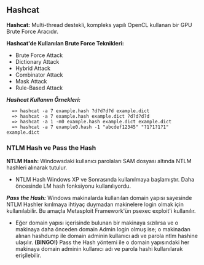 ## Hashcat

**Hashcat:** Multi-thread destekli, kompleks yapılı OpenCL kullanan bir GPU Brute Force Aracıdır.

  **Hashcat'de Kullanılan Brute Force Teknikleri:**
   * Brute Force Attack
   * Dictionary Attack
   * Hybrid Attack
   * Combinator Attack
   * Mask Attack
   * Rule-Based Attack
   
***Hashcat Kullanım Örnekleri:***
  ```
    => hashcat -a 7 example.hash ?d?d?d?d example.dict 
    => hashcat -a 7 example.hash example.dict ?d?d?d?d
    => hashcat -a 1 -m0 example.hash example.dict example.dict
    => hashcat -a 7 example0.hash -1 "abcdef12345" "?1?1?1?1" example.dict
  ```

### NTLM Hash ve Pass the Hash

**NTLM Hash:** Windowsdaki kullanıcı parolaları SAM dosyası altında NTLM hashleri alınarak tutulur. 
  * NTLM Hash Windows XP ve Sonrasında kullanılmaya başlamıştır. Daha öncesinde LM hash fonksiyonu kullanılıyordu.
 
***Pass the Hash:*** Windows makinalarda kullanılan domain yapısı sayesinde NTLM Hashler kırılmaya ihtiyaç duymadan makinelere login olmak için kullanılabilir. Bu amaçla Metasploit Framework'ün psexec exploit'i kullanılır.

 * Eğer domain yapısı içerisinde bulunan bir makinaya sızılırsa ve o makinaya daha önceden domain Admin login olmuş ise; o makinadan alınan hashdump ile domain adminin kullanıcı adı ve parola ntlm hashine ulaşılır. **(BINGO!)** Pass the Hash yöntemi ile o domain yapısındaki her makinaya domain adminin kullanıcı adı ve parola hashi kullanılarak erişilebilir.
